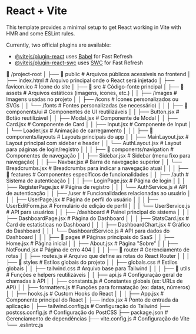 # React + Vite

This template provides a minimal setup to get React working in Vite with HMR and some ESLint rules.

Currently, two official plugins are available:

- [@vitejs/plugin-react](https://github.com/vitejs/vite-plugin-react/blob/main/packages/plugin-react/README.md) uses [Babel](https://babeljs.io/) for Fast Refresh
- [@vitejs/plugin-react-swc](https://github.com/vitejs/vite-plugin-react-swc) uses [SWC](https://swc.rs/) for Fast Refresh

📂 /project-root
│
├── 📂 public                   # Arquivos públicos acessíveis no frontend
│   ├── index.html              # Arquivo principal onde o React será injetado
│   ├── favicon.ico             # Ícone do site
│
├── 📂 src                      # Código-fonte principal
│   ├── 📂 assets               # Arquivos estáticos (imagens, ícones, etc.)
│   │   ├── /images             # Imagens usadas no projeto
│   │   ├── /icons              # Ícones personalizados ou SVGs
│   │   └── /fonts              # Fontes personalizadas (se necessário)
│   │
│   ├── 📂 components/ui         # Componentes de UI reutilizáveis
│   │   ├── Button.jsx          # Botão reutilizável
│   │   ├── Modal.jsx           # Componente de Modal
│   │   ├── Card.jsx            # Componente de Card
│   │   ├── Input.jsx           # Componente de Input
│   │   └── Loader.jsx          # Animação de carregamento
│   │
│   ├── 📂 components/layouts    # Layouts principais do app
│   │   ├── MainLayout.jsx      # Layout principal com sidebar e header
│   │   └── AuthLayout.jsx      # Layout para páginas de login/registro
│   │
│   ├── 📂 components/navigation # Componentes de navegação
│   │   ├── Sidebar.jsx         # Sidebar (menu fixo para navegação)
│   │   ├── Navbar.jsx          # Barra de navegação superior
│   │   └── Breadcrumbs.jsx     # Breadcrumbs para indicar a navegação atual
│   │
│   ├── 📂 features              # Componentes específicos de funcionalidades
│   │   ├── /auth               # Sistema de autenticação
│   │   │   ├── LoginPage.jsx        # Página de login
│   │   │   ├── RegisterPage.jsx     # Página de registro
│   │   │   └── AuthService.js       # API de autenticação
│   │   ├── /user                # Funcionalidades relacionadas ao usuário
│   │   │   ├── UserPage.jsx     # Página de perfil do usuário
│   │   │   ├── UserEditForm.jsx # Formulário de edição de perfil
│   │   │   └── UserService.js   # API para usuários
│   │   ├── /dashboard           # Painel principal do sistema
│   │   │   ├── DashboardPage.jsx  # Página do Dashboard
│   │   │   ├── StatsCard.jsx     # Card de estatísticas no Dashboard
│   │   │   ├── DashboardChart.jsx # Gráfico do Dashboard
│   │   │   └── DashboardService.js # API para dados do Dashboard
│   │
│   ├── 📂 pages                  # Páginas principais do SaaS
│   │   ├── Home.jsx              # Página inicial
│   │   ├── About.jsx             # Página "Sobre"
│   │   ├── NotFound.jsx          # Página de erro 404
│   │
│   ├── 📂 router                 # Gerenciamento de rotas
│   │   ├── routes.js             # Arquivo que define as rotas do React Router
│   │
│   ├── 📂 styles                 # Estilos globais do projeto
│   │   ├── globals.css           # Estilos globais
│   │   ├── tailwind.css          # Arquivo base para Tailwind
│   │
│   ├── 📂 utils                  # Funções e helpers reutilizáveis
│   │   ├── api.js                # Configuração geral de chamadas à API
│   │   ├── constants.js          # Constantes globais (ex: URLs de API)
│   │   ├── formatters.js         # Funções para formatação (ex: datas, números)
│   │   ├── hooks.js              # Custom Hooks do React
│   │
│   ├── App.jsx                   # Componente principal do React
│   ├── index.jsx                 # Ponto de entrada da aplicação
│
├── tailwind.config.js            # Configuração do Tailwind
├── postcss.config.js             # Configuração do PostCSS
├── package.json                  # Gerenciamento de dependências
├── vite.config.js                 # Configuração do Vite
└── .eslintrc.js   
